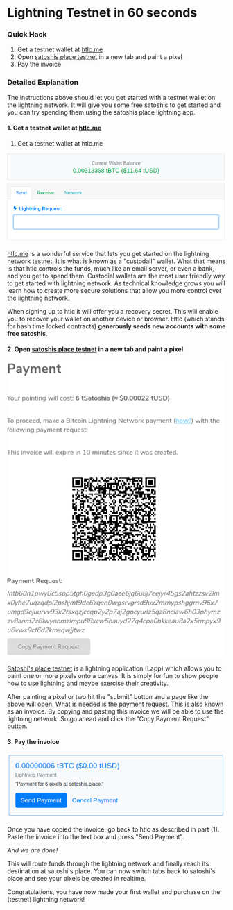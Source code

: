 # Lightning Testnet in 60 seconds

### Quick Hack

1. Get a testnet wallet at [htlc.me](https://htlc.me/)
2. Open [satoshis place testnet](https://testnet.satoshis.place) in a new tab and paint a pixel
3. Pay the invoice

### Detailed Explanation

The instructions above should let you get started with a testnet wallet on the lightning network.  It will give you some free satoshis to get started and you can try spending them using the satoshis place lightning app.

#### 1. Get a testnet wallet at [htlc.me](https://htlc.me/)

1. Get a testnet wallet at htlc.me

![Example HTLC wallet](../.gitbook/assets/htlc%20%281%29.png)

[htlc.me](https://htlc.me) is a wonderful service that lets you get started on the lightning network testnet.  It is what is known as a "custodail" wallet.  What that means is that htlc controls the funds, much like an email server, or even a bank, and you get to spend them.  Custodial wallets are the most user friendly way to get started with lightning network.  As technical knowledge grows you will learn how to create more secure solutions that allow you more control over the lightning network.

When signing up to htlc it will offer you a recovery secret.  This will enable you to recover your wallet on another device or browser.  Htlc \(which stands for hash time locked contracts\) **generously seeds new accounts with some free satoshis**.  

#### 2. Open [satoshis place testnet](https://testnet.satoshis.place) in a new tab and paint a pixel

![Invoice for satoshi&apos;s place](../.gitbook/assets/satoshisplace%20%281%29.png)

[Satoshi's place testnet](https://testnet.satoshis.place/) is a lightning application \(Lapp\) which allows you to paint one or more pixels onto a canvas.  It is simply for fun to show people how to use lightning and maybe exercise their creativity.

After painting a pixel or two hit the "submit" button and a page like the above will open.  What is needed is the payment request.  This is also known as an invoice.  By copying and pasting this invoice we will be able to use the lightning network.  So go ahead and click the "Copy Payment Request" button.

#### 3. Pay the invoice

![](../.gitbook/assets/htlc2%20%282%29.png)

Once you have copied the invoice, go back to htlc as described in part \(1\).  Paste the invoice into the text box and press "Send Payment".

_And we are done!_

This will route funds through the lightning network and finally reach its destination at satoshi's place.  You can now switch tabs back to satoshi's place and see your pixels be created in realtime.

Congratulations, you have now made your first wallet and purchase on the \(testnet\) lightning network!

